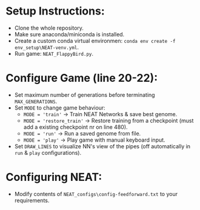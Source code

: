 # Setup Instructions:
 * Clone the whole repository.
 * Make sure anaconda/miniconda is installed.
 * Create a custom conda virtual environmen: `conda env create -f env_setup\NEAT-venv.yml`.
 * Run game: `NEAT_FlappyBird.py`.

 # Configure Game (line 20-22):
 * Set maximum number of generations before terminating `MAX_GENERATIONS`.
 * Set `MODE` to change game behaviour:
    * `MODE = 'train'` → Train NEAT Networks & save best genome.
    * `MODE = 'restore_train'` → Restore training from a checkpoint (must add a existing checkpoint nr on line 480).
    * `MODE = 'run'` → Run a saved genome from file.
    * `MODE = 'play'` → Play game with manual keyboard input.
 * Set `DRAW_LINES` to visualize NN's view of the pipes (off automatically in `run` & `play` configurations).

 # Configuring NEAT:
 * Modify contents of `NEAT_configs\config-feedforward.txt` to your requirements.
